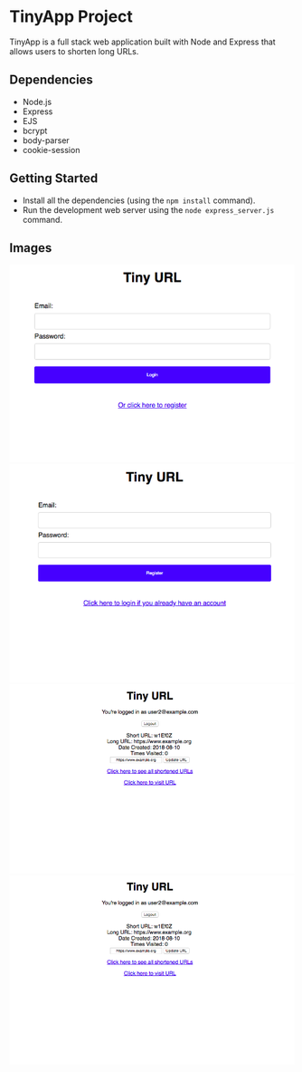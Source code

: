 # TinyApp Project

TinyApp is a full stack web application built with Node and Express that allows users to shorten long URLs.

## Dependencies
- Node.js
- Express
- EJS
- bcrypt
- body-parser
- cookie-session

## Getting Started
- Install all the dependencies (using the `npm install` command).
- Run the development web server using the `node express_server.js` command.

## Images
!["Screenshot of Login page"](https://github.com/j-dowell/url-shortener/blob/master/docs/Login%20Page.png?raw=true)
!["Screenshot Register page"](https://github.com/j-dowell/url-shortener/blob/master/docs/Register%20Page.png?raw=true)
!["Screenshot of URL index page"](https://github.com/j-dowell/url-shortener/blob/master/docs/Short%20URL%20Page.png?raw=true)
!["Screenshot of URL info page"](https://github.com/j-dowell/url-shortener/blob/master/docs/Short%20URL%20Page.png?raw=true)